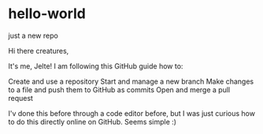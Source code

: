 # hello-world
just a new repo


Hi there creatures,

It's me, Jelte! I am following this GitHub guide how to:

Create and use a repository
Start and manage a new branch
Make changes to a file and push them to GitHub as commits
Open and merge a pull request

I'v done this before through a code editor before, but I was just curious how to do this directly online on GitHub. Seems simple :)

